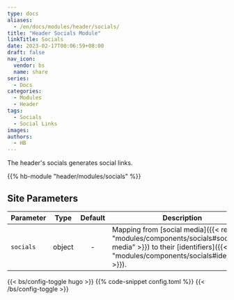 ```yaml
---
type: docs
aliases:
  - /en/docs/modules/header/socials/
title: "Header Socials Module"
linkTitle: Socials
date: 2023-02-17T00:06:59+08:00
draft: false
nav_icon:
  vendor: bs
  name: share
series:
  - Docs
categories:
  - Modules
  - Header
tags:
  - Socials
  - Social Links
images:
authors:
  - HB
---
```


The header's socials generates social links.

<!--more-->

{{% hb-module "header/modules/socials" %}}

## Site Parameters

| Parameter |  Type  | Default | Description                                     |
| --------- | :----: | :-----: | ----------------------------------------------- |
| `socials` | object |    -    | Mapping from [social media]({{< ref "modules/components/socials#socials-media" >}}) to their [identifiers]({{< ref "modules/components/socials#identifiers" >}}). |

{{< bs/config-toggle hugo >}}
{{% code-snippet config.toml %}}
{{< /bs/config-toggle >}}
